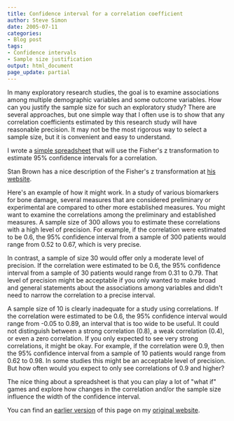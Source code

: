 ```yaml
---
title: Confidence interval for a correlation coefficient
author: Steve Simon
date: 2005-07-11
categories:
- Blog post
tags:
- Confidence intervals
- Sample size justification
output: html_document
page_update: partial
---
```


In many exploratory research studies, the goal is to examine associations among multiple demographic variables and some outcome variables. How can you justify the sample size for such an exploratory study? There are several approaches, but one simple way that I often use is to show that any correlation coefficients estimated by this research study will have reasonable precision. It may not be the most rigorous way to select a sample size, but it is convenient and easy to understand.

I wrote a [simple spreadsheet][sim3] that will use the Fisher's z transformation to estimate 95% confidence intervals for a correlation.

Stan Brown has a nice description of the Fisher's z transformation at [his website][bro1].

Here's an example of how it might work. In a study of various biomarkers for bone damage, several measures that are considered preliminary or experimental are compared to other more established measures. You might want to examine the correlations among the preliminary and established measures. A sample size of 300 allows you to estimate these correlations with a high level of precision. For example, if the correlation were estimated to be 0.6, the 95% confidence interval from a sample of 300 patients would range from 0.52 to 0.67, which is very precise.

In contrast, a sample of size 30 would offer only a moderate level of precision. If the correlation were estimated to be 0.6, the 95% confidence interval from a sample of 30 patients would range from 0.31 to 0.79. That level of precision might be acceptable if you only wanted to make broad and general statements about the associations among variables and didn't need to narrow the correlation to a precise interval.

A sample size of 10 is clearly inadequate for a study using correlations. If the correlation were estimated to be 0.6, the 95% confidence interval would range from -0.05 to 0.89, an interval that is too wide to be useful. It could not distinguish between a strong correlation (0.8), a weak correlation (0.4), or even a zero correlation. If you only expected to see very strong correlations, it might be okay. For example, if the correlation were 0.9, then the 95% confidence interval from a sample of 10 patients would range from 0.62 to 0.98. In some studies this might be an acceptable level of precision. But how often would you expect to only see correlations of 0.9 and higher?

The nice thing about a spreadsheet is that you can play a lot of "what if" games and explore how changes in the correlation and/or the sample size influence the width of the confidence interval.

You can find an [earlier version][sim1] of this page on my [original website][sim2].

[sim1]: http://www.pmean.com/05/CorrelationCoefficient.html
[sim2]: http://www.pmean.com/original_site.html
[sim3]: http://www.pmean.com/00files/ConfidenceIntervalForCorrelation.xls
[bro1]: http://www.tc3.edu/instruct/sbrown/stat/correl.htm
